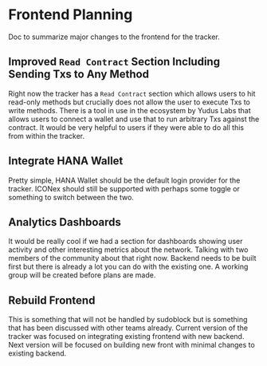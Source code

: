 # Frontend Planning

Doc to summarize major changes to the frontend for the tracker. 

## Improved `Read Contract` Section Including Sending Txs to Any Method

Right now the tracker has a `Read Contract` section which allows users to hit read-only methods but crucially does not allow the user to execute Txs to write methods. There is a tool in use in the ecosystem by Yudus Labs that allows users to connect a wallet and use that to run arbitrary Txs against the contract. It would be very helpful to users if they were able to do all this from within the tracker. 

## Integrate HANA Wallet 

Pretty simple, HANA Wallet should be the default login provider for the tracker. ICONex should still be supported with perhaps some toggle or something to switch between the two. 

## Analytics Dashboards 

It would be really cool if we had a section for dashboards showing user activity and other interesting metrics about the network. Talking with two members of the community about that right now. Backend needs to be built first but there is already a lot you can do with the existing one. A working group will be created before plans are made. 

## Rebuild Frontend 

This is something that will not be handled by sudoblock but is something that has been discussed with other teams already. Current version of the tracker was focused on integrating existing frontend with new backend. Next version will be focused on building new front with minimal changes to existing backend. 
